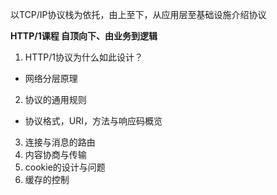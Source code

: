以TCP/IP协议栈为依托，由上至下，从应用层至基础设施介绍协议

**HTTP/1课程 自顶向下、由业务到逻辑**  

1. HTTP/1协议为什么如此设计？
  * 网络分层原理
2. 协议的通用规则
  * 协议格式，URI，方法与响应码概览
3. 连接与消息的路由
4. 内容协商与传输
5. cookie的设计与问题
6. 缓存的控制
